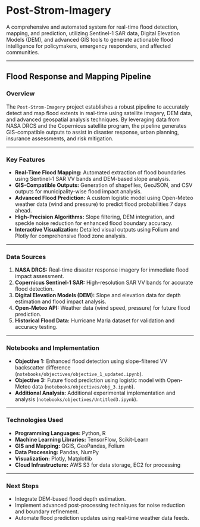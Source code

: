 # Post-Strom-Imagery

A comprehensive and automated system for real-time flood detection, mapping, and prediction, utilizing Sentinel-1 SAR data, Digital Elevation Models (DEM), and advanced GIS tools to generate actionable flood intelligence for policymakers, emergency responders, and affected communities.

---

##  **Flood Response and Mapping Pipeline**

### **Overview**
The `Post-Strom-Imagery` project establishes a robust pipeline to accurately detect and map flood extents in real-time using satellite imagery, DEM data, and advanced geospatial analysis techniques. By leveraging data from NASA DRCS and the Copernicus satellite program, the pipeline generates GIS-compatible outputs to assist in disaster response, urban planning, insurance assessments, and risk mitigation.

---

###  **Key Features**
- **Real-Time Flood Mapping:** Automated extraction of flood boundaries using Sentinel-1 SAR VV bands and DEM-based slope analysis.
- **GIS-Compatible Outputs:** Generation of shapefiles, GeoJSON, and CSV outputs for municipality-wise flood impact analysis.
- **Advanced Flood Prediction:** A custom logistic model using Open-Meteo weather data (wind and pressure) to predict flood probabilities 7 days ahead.
- **High-Precision Algorithms:** Slope filtering, DEM integration, and speckle noise reduction for enhanced flood boundary accuracy.
- **Interactive Visualization:** Detailed visual outputs using Folium and Plotly for comprehensive flood zone analysis.

---

###  **Data Sources**
1. **NASA DRCS:** Real-time disaster response imagery for immediate flood impact assessment.
2. **Copernicus Sentinel-1 SAR:** High-resolution SAR VV bands for accurate flood detection.
3. **Digital Elevation Models (DEM):** Slope and elevation data for depth estimation and flood impact analysis.
4. **Open-Meteo API:** Weather data (wind speed, pressure) for future flood prediction.
5. **Historical Flood Data:** Hurricane Maria dataset for validation and accuracy testing.

---

###  **Notebooks and Implementation**
- **Objective 1:** Enhanced flood detection using slope-filtered VV backscatter difference (`notebooks/objectives/objective_1_updated.ipynb`).
- **Objective 3:** Future flood prediction using logistic model with Open-Meteo data (`notebooks/objectives/obj_3.ipynb`).
- **Additional Analysis:** Additional experimental implementation and analysis (`notebooks/objectives/Untitled3.ipynb`).

---

###  **Technologies Used**
- **Programming Languages:** Python, R
- **Machine Learning Libraries:** TensorFlow, Scikit-Learn
- **GIS and Mapping:** QGIS, GeoPandas, Folium
- **Data Processing:** Pandas, NumPy
- **Visualization:** Plotly, Matplotlib
- **Cloud Infrastructure:** AWS S3 for data storage, EC2 for processing

---

###  **Next Steps**
- Integrate DEM-based flood depth estimation.
- Implement advanced post-processing techniques for noise reduction and boundary refinement.
- Automate flood prediction updates using real-time weather data feeds.


